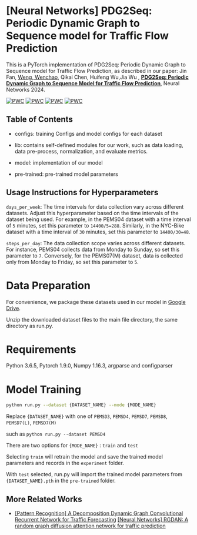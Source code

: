 # [Neural Networks] PDG2Seq: Periodic Dynamic Graph to Sequence model for Traffic Flow Prediction
This is a PyTorch implementation of PDG2Seq: Periodic Dynamic Graph to Sequence model for Traffic Flow Prediction, as described in our paper: Jin Fan, [Weng, Wenchao](https://github.com/wengwenchao123/), Qikai Chen, Huifeng Wu,Jia Wu
, **[PDG2Seq: Periodic Dynamic Graph to Sequence Model for Traffic Flow Prediction](https://www.sciencedirect.com/science/article/pii/S0893608024008700?via%3Dihub)**, Neural Networks 2024.

[![PWC](https://img.shields.io/endpoint.svg?url=https://paperswithcode.com/badge/pdg2seq-periodic-dynamic-graph-to-sequence/traffic-prediction-on-pemsd3)](https://paperswithcode.com/sota/traffic-prediction-on-pemsd3?p=pdg2seq-periodic-dynamic-graph-to-sequence)
[![PWC](https://img.shields.io/endpoint.svg?url=https://paperswithcode.com/badge/pdg2seq-periodic-dynamic-graph-to-sequence/traffic-prediction-on-pemsd4)](https://paperswithcode.com/sota/traffic-prediction-on-pemsd4?p=pdg2seq-periodic-dynamic-graph-to-sequence)
[![PWC](https://img.shields.io/endpoint.svg?url=https://paperswithcode.com/badge/pdg2seq-periodic-dynamic-graph-to-sequence/traffic-prediction-on-pems07)](https://paperswithcode.com/sota/traffic-prediction-on-pems07?p=pdg2seq-periodic-dynamic-graph-to-sequence)
[![PWC](https://img.shields.io/endpoint.svg?url=https://paperswithcode.com/badge/pdg2seq-periodic-dynamic-graph-to-sequence/traffic-prediction-on-pemsd8)](https://paperswithcode.com/sota/traffic-prediction-on-pemsd8?p=pdg2seq-periodic-dynamic-graph-to-sequence)


## Table of Contents

* configs: training Configs and model configs for each dataset

* lib: contains self-defined modules for our work, such as data loading, data pre-process, normalization, and evaluate metrics.

* model: implementation of our model 

* pre-trained:  pre-trained model parameters

## Usage Instructions for Hyperparameters

`days_per_week`: The time intervals for data collection vary across different datasets. Adjust this hyperparameter based on the time intervals of the dataset being used. For example, in the PEMS04 dataset with a time interval of `5` minutes, set this parameter to `14400/5=288`. Similarly, in the NYC-Bike dataset with a time interval of `30` minutes, set this parameter to `14400/30=48`.

`steps_per_day`: The data collection scope varies across different datasets. For instance, PEMS04 collects data from Monday to Sunday, so set this parameter to `7`. Conversely, for the PEMS07(M) dataset, data is collected only from Monday to Friday, so set this parameter to `5`.


# Data Preparation

For convenience, we package these datasets used in our model in [Google Drive](https://drive.google.com/file/d/1iN6X0KPrp78BazwtoS89s5a5UUSdvtlC/view?usp=sharing).

Unzip the downloaded dataset files to the main file directory, the same directory as run.py.

# Requirements

Python 3.6.5, Pytorch 1.9.0, Numpy 1.16.3, argparse and configparser

# Model Training

```bash
python run.py --dataset {DATASET_NAME} --mode {MODE_NAME}
```
Replace `{DATASET_NAME}` with one of `PEMSD3`, `PEMSD4`, `PEMSD7`, `PEMSD8`, `PEMSD7(L)`, `PEMSD7(M)`

such as `python run.py --dataset PEMSD4`

There are two options for `{MODE_NAME}` : `train` and `test`


Selecting `train` will retrain the model and save the trained model parameters and records in the `experiment` folder.

With `test` selected, run.py will import the trained model parameters from `{DATASET_NAME}.pth` in the `pre-trained` folder.

## More Related Works

- [[Pattern Recognition] A Decomposition Dynamic Graph Convolutional Recurrent Network for Traffic Forecasting](https://www.sciencedirect.com/science/article/pii/S0031320323003710)
  [[Neural Networks] RGDAN: A random graph diffusion attention network for traffic prediction](https://doi.org/10.1016/j.neunet.2023.106093)

